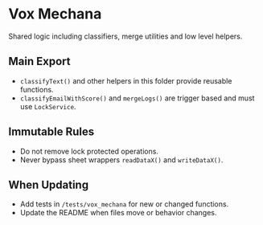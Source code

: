 # Vox Mechana

Shared logic including classifiers, merge utilities and low level helpers.

## Main Export
- `classifyText()` and other helpers in this folder provide reusable functions.
- `classifyEmailWithScore()` and `mergeLogs()` are trigger based and must use `LockService`.

## Immutable Rules
- Do not remove lock protected operations.
- Never bypass sheet wrappers `readDataX()` and `writeDataX()`.

## When Updating
- Add tests in `/tests/vox_mechana` for new or changed functions.
- Update the README when files move or behavior changes.
